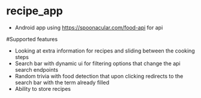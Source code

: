 # recipe_app
* Android app using  https://spoonacular.com/food-api for api

#Supported features
* Looking at extra information for recipes and sliding between the cooking steps
* Search bar with dynamic ui for filtering options that change the api search endpoints 
* Random trivia with food detection that upon clicking redirects to the search bar with the term already filled
* Ability to store recipes
